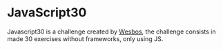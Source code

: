 # JavaScript30
Javascript30 is a challenge created by [Wesbos](http://wesbos.com), the challenge consists in made 30 exercises without frameworks, only using JS.

